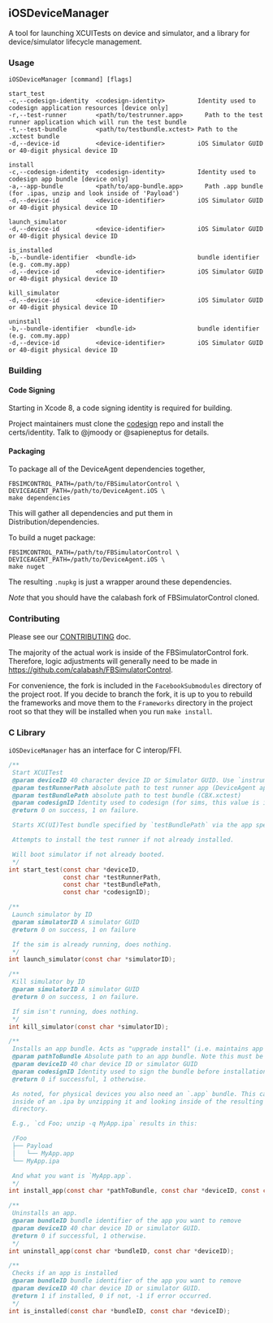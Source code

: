 ## iOSDeviceManager

A tool for launching XCUITests on device and simulator, and a library
for device/simulator lifecycle management.

### Usage

```
iOSDeviceManager [command] [flags]

start_test
-c,--codesign-identity	<codesign-identity>         Identity used to codesign application resources [device only]
-r,--test-runner        <path/to/testrunner.app>	  Path to the test runner application which will run the test bundle
-t,--test-bundle        <path/to/testbundle.xctest>	Path to the .xctest bundle
-d,--device-id          <device-identifier>         iOS Simulator GUID or 40-digit physical device ID

install
-c,--codesign-identity	<codesign-identity>	        Identity used to codesign app bundle [device only]
-a,--app-bundle         <path/to/app-bundle.app>	  Path .app bundle (for .ipas, unzip and look inside of 'Payload')
-d,--device-id          <device-identifier>         iOS Simulator GUID or 40-digit physical device ID

launch_simulator
-d,--device-id          <device-identifier>         iOS Simulator GUID or 40-digit physical device ID

is_installed
-b,--bundle-identifier	<bundle-id>                 bundle identifier (e.g. com.my.app)
-d,--device-id          <device-identifier>         iOS Simulator GUID or 40-digit physical device ID

kill_simulator
-d,--device-id          <device-identifier>         iOS Simulator GUID or 40-digit physical device ID

uninstall
-b,--bundle-identifier	<bundle-id>                 bundle identifier (e.g. com.my.app)
-d,--device-id          <device-identifier>         iOS Simulator GUID or 40-digit physical device ID
```

### Building

#### Code Signing

Starting in Xcode 8, a code signing identity is required for building.

Project maintainers must clone the [codesign](https://github.com/calabash-codesign)
repo and install the certs/identity. Talk to @jmoody or @sapieneptus
for details.

#### Packaging

To package all of the DeviceAgent dependencies together,

```shell
FBSIMCONTROL_PATH=/path/to/FBSimulatorControl \
DEVICEAGENT_PATH=/path/to/DeviceAgent.iOS \
make dependencies
```

This will gather all dependencies and put them in Distribution/dependencies.

To build a nuget package:

```shell
FBSIMCONTROL_PATH=/path/to/FBSimulatorControl \
DEVICEAGENT_PATH=/path/to/DeviceAgent.iOS \
make nuget
```

The resulting `.nupkg` is just a wrapper around these dependencies.

*Note* that you should have the calabash fork of FBSimulatorControl cloned.

### Contributing

Please see our [CONTRIBUTING](CONTRIBUTING) doc.

The majority of the actual work is inside of the
FBSimulatorControl fork. Therefore, logic adjustments will generally
need to be made in https://github.com/calabash/FBSimulatorControl.

For convenience, the fork is included in the `FacebookSubmodules`
directory of the project root. If you decide to branch the fork, it is
up to you to rebuild the frameworks and move them to the `Frameworks`
directory in the project root so that they will be installed when you
run `make install`.

### C Library

`iOSDeviceManager` has an interface for C interop/FFI.

```C
/**
 Start XCUITest
 @param deviceID 40 character device ID or Simulator GUID. Use `instruments -s devices` to list Sim IDs.
 @param testRunnerPath absolute path to test runner app (DeviceAgent app bundle)
 @param testBundlePath absolute path to test bundle (CBX.xctest)
 @param codesignID Identity used to codesign (for sims, this value is ignored).
 @return 0 on success, 1 on failure.

 Starts XC(UI)Test bundle specified by `testBundlePath` via the app specified by `testRunnerPath`.

 Attempts to install the test runner if not already installed.

 Will boot simulator if not already booted.
 */
int start_test(const char *deviceID,
               const char *testRunnerPath,
               const char *testBundlePath,
               const char *codesignID);

/**
 Launch simulator by ID
 @param simulatorID A simulator GUID
 @return 0 on success, 1 on failure

 If the sim is already running, does nothing.
 */
int launch_simulator(const char *simulatorID);

/**
 Kill simulator by ID
 @param simulatorID A simulator GUID
 @return 0 on success, 1 on failure.

 If sim isn't running, does nothing.
 */
int kill_simulator(const char *simulatorID);

/**
 Installs an app bundle. Acts as "upgrade install" (i.e. maintains app data of any previous installation).
 @param pathToBundle Absolute path to an app bundle. Note this must be a .app bundle, even for physical devices.
 @param deviceID 40 char device ID or simulator GUID
 @param codesignID Identity used to sign the bundle before installation. Ignored for sims apps.
 @return 0 if successful, 1 otherwise.

 As noted, for physical devices you also need an `.app` bundle. This can be found
 inside of an .ipa by unzipping it and looking inside of the resulting 'Payload'
 directory.

 E.g., `cd Foo; unzip -q MyApp.ipa` results in this:

 /Foo
 ├── Payload
 │   └── MyApp.app
 └── MyApp.ipa

 And what you want is `MyApp.app`.
 */
int install_app(const char *pathToBundle, const char *deviceID, const char *codesignID);

/**
 Uninstalls an app.
 @param bundleID bundle identifier of the app you want to remove
 @param deviceID 40 char device ID or simulator GUID.
 @return 0 if successful, 1 otherwise.
 */
int uninstall_app(const char *bundleID, const char *deviceID);

/**
 Checks if an app is installed
 @param bundleID bundle identifier of the app you want to remove
 @param deviceID 40 char device ID or simulator GUID.
 @return 1 if installed, 0 if not, -1 if error occurred.
 */
int is_installed(const char *bundleID, const char *deviceID);
```
